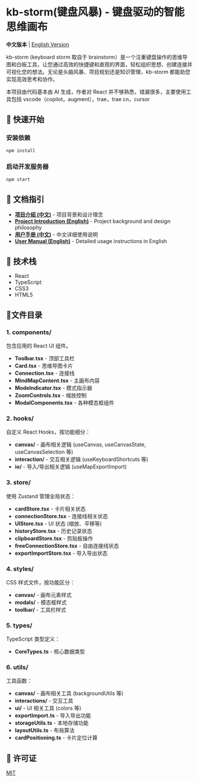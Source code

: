 # kb-storm(键盘风暴) - 键盘驱动的智能思维画布

**中文版本** | [English Version](./doc/README_EN.md)

kb-storm (keyboard storm 取自于 brainstorm）是一个注重键盘操作的思维导图和白板工具，让您通过高效的快捷键和直观的界面，轻松组织思想、创建连接并可视化您的想法。无论是头脑风暴、项目规划还是知识管理，kb-storm 都能助您实现高效思考和协作。

本项目由代码基本由 AI 生成，作者对 React 并不够熟悉，错漏很多，主要使用工具包括 vscode（copilot，augment），trae，trae cn，cursor

## 🚀 快速开始

### 安装依赖

```bash
npm install
```

### 启动开发服务器

```bash
npm start
```

## 📖 文档指引

- **[项目介绍 (中文)](./doc/introduction.md)** - 项目背景和设计理念
- **[Project Introduction (English)](./doc/introduction_EN.md)** - Project background and design philosophy
- **[用户手册 (中文)](./MANUAL.md)** - 中文详细使用说明
- **[User Manual (English)](./doc/MANUAL_EN.md)** - Detailed usage instructions in English

## 🔧 技术栈

- React
- TypeScript
- CSS3
- HTML5

## 📖文件目录

### 1. components/

包含应用的 React UI 组件。

- **Toolbar.tsx** - 顶部工具栏
- **Card.tsx** - 思维导图卡片
- **Connection.tsx** - 连接线
- **MindMapContent.tsx** - 主画布内容
- **ModeIndicator.tsx** - 模式指示器
- **ZoomControls.tsx** - 缩放控制
- **ModalComponents.tsx** - 各种模态框组件

### 2. hooks/

自定义 React Hooks，按功能细分：

- **canvas/** - 画布相关逻辑 (useCanvas, useCanvasState, useCanvasSelection 等)
- **interaction/** - 交互相关逻辑 (useKeyboardShortcuts 等)
- **io/** - 导入/导出相关逻辑 (useMapExportImport)

### 3. store/

使用 Zustand 管理全局状态：

- **cardStore.tsx** - 卡片相关状态
- **connectionStore.tsx** - 连接线相关状态
- **UIStore.tsx** - UI 状态 (缩放、平移等)
- **historyStore.tsx** - 历史记录状态
- **clipboardStore.tsx** - 剪贴板操作
- **freeConnectionStore.tsx** - 自由连接线状态
- **exportImportStore.tsx** - 导入导出状态

### 4. styles/

CSS 样式文件，按功能区分：

- **canvas/** - 画布元素样式
- **modals/** - 模态框样式
- **toolbar/** - 工具栏样式

### 5. types/

TypeScript 类型定义：

- **CoreTypes.ts** - 核心数据类型

### 6. utils/

工具函数：

- **canvas/** - 画布相关工具 (backgroundUtils 等)
- **interactions/** - 交互工具
- **ui/** - UI 相关工具 (colors 等)
- **exportImport.ts** - 导入导出功能
- **storageUtils.ts** - 本地存储功能
- **layoutUtils.ts** - 布局算法
- **cardPositioning.ts** - 卡片定位计算

## 📄 许可证

[MIT](./LICENSE)
